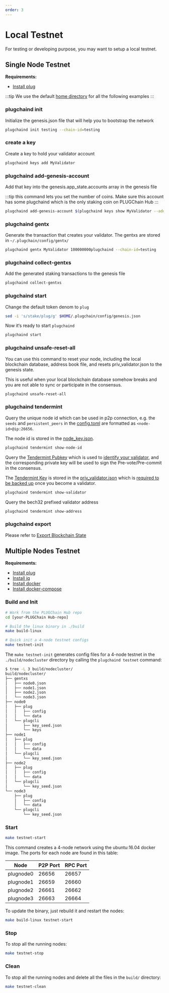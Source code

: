 ```yaml
---
order: 3
---
```


# Local Testnet

For testing or developing purpose, you may want to setup a local testnet.

## Single Node Testnet

**Requirements:**

- [Install plug](../get-started/install.md)

:::tip
We use the default [home directory](intro.md#home-directory) for all the following examples
:::

### plugchaind init

Initialize the genesis.json file that will help you to bootstrap the network

```bash
plugchaind init testing --chain-id=testing
```

### create a key

Create a key to hold your validator account

```bash
plugchaind keys add MyValidator
```

### plugchaind add-genesis-account

Add that key into the genesis.app_state.accounts array in the genesis file

:::tip
this command lets you set the number of coins. Make sure this account has some plugchaind which is the only staking coin on PLUGChain Hub
:::

```bash
plugchaind add-genesis-account $(plugchaind keys show MyValidator --address) 150000000plug
```

### plugchaind gentx

Generate the transaction that creates your validator. The gentxs are stored in `~/.plugchain/config/gentx/`

```bash
plugchaind gentx MyValidator 100000000plugchaind --chain-id=testing 
```

### plugchaind collect-gentxs

Add the generated staking transactions to the genesis file

```bash
plugchaind collect-gentxs
```

### plugchaind start

Change the default token denom to `plug`

```bash
sed -i 's/stake/plug/g' $HOME/.plugchain/config/genesis.json
```

Now it‘s ready to start `plugchaind`

```bash
plugchaind start
```

### plugchaind unsafe-reset-all

You can use this command to reset your node, including the local blockchain database, address book file, and resets priv_validator.json to the genesis state.

This is useful when your local blockchain database somehow breaks and you are not able to sync or participate in the consensus.

```bash
plugchaind unsafe-reset-all
```

### plugchaind tendermint

Query the unique node id which can be used in p2p connection, e.g. the `seeds` and `persistent_peers` in the [config.toml](intro.md#cnofig-toml) are formatted as `<node-id>@ip:26656`.

The node id is stored in the [node_key.json](intro.md#node_key-json).

```bash
plugchaind tendermint show-node-id
```

Query the [Tendermint Pubkey](../concepts/validator-faq.md#tendermint-key) which is used to [identify your validator](../cli-client/stake/create-validator.md), and the corresponding private key will be used to sign the Pre-vote/Pre-commit in the consensus.

The [Tendermint Key](../concepts/validator-faq.md#tendermint-key) is stored in the [priv_validator.json](intro.md#priv_validator-json) which is [required to be backed up](../concepts/validator-faq.md#how-to-backup-the-validator) once you become a validator.

```bash
plugchaind tendermint show-validator
```

Query the bech32 prefixed validator address

```bash
plugchaind tendermint show-address
```

### plugchaind export

Please refer to [Export Blockchain State](export.md)

## Multiple Nodes Testnet

**Requirements:**

- [Install plug](../get-started/install.md)
- [Install jq](https://stedolan.github.io/jq/download/)
- [Install docker](https://docs.docker.com/engine/installation/)
- [Install docker-compose](https://docs.docker.com/compose/install/)

### Build and Init

```bash
# Work from the PLUGChain Hub repo
cd [your-PLUGChain Hub-repo]

# Build the linux binary in ./build
make build-linux

# Quick init a 4-node testnet configs
make testnet-init
```

The `make testnet-init` generates config files for a 4-node testnet in the `./build/nodecluster` directory by calling the `plugchaind testnet` command:

```bash
$ tree -L 3 build/nodecluster/
build/nodecluster/
├── gentxs
│   ├── node0.json
│   ├── node1.json
│   ├── node2.json
│   └── node3.json
├── node0
│   ├── plug
│   │   ├── config
│   │   └── data
│   └── plugcli
│       ├── key_seed.json
│       └── keys
├── node1
│   ├── plug
│   │   ├── config
│   │   └── data
│   └── plugcli
│       └── key_seed.json
├── node2
│   ├── plug
│   │   ├── config
│   │   └── data
│   └── plugcli
│       └── key_seed.json
└── node3
    ├── plug
    │   ├── config
    │   └── data
    └── plugcli
        └── key_seed.json
```

### Start

```bash
make testnet-start
```

This command creates a 4-node network using the ubuntu:16.04 docker image. The ports for each node are found in this table:

| Node      | P2P Port | RPC Port |
| --------- | -------- | -------- |
| plugnode0 | 26656    | 26657    |
| plugnode1 | 26659    | 26660    |
| plugnode2 | 26661    | 26662    |
| plugnode3 | 26663    | 26664    |

To update the binary, just rebuild it and restart the nodes:

```bash
make build-linux testnet-start
```

### Stop

To stop all the running nodes:

```bash
make testnet-stop
```

### Clean

To stop all the running nodes and delete all the files in the `build/` directory:

```bash
make testnet-clean
```
